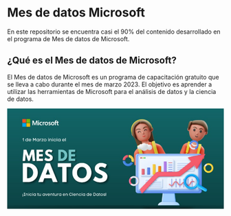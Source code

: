 # Mes de datos Microsoft

En este repositorio se encuentra casi el 90% del contenido desarrollado
en el programa de Mes de datos de Microsoft.

## ¿Qué es el Mes de datos de Microsoft?

El Mes de datos de Microsoft es un programa de capacitación gratuito
que se lleva a cabo durante el mes de marzo 2023. El objetivo es
aprender a utilizar las herramientas de Microsoft para el análisis de
datos y la ciencia de datos.

<p align="center">
  <img src="dates_Mircosoft.jpeg" />
</p>